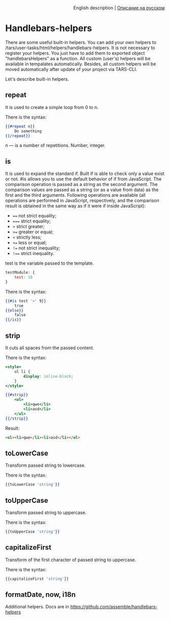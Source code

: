 <p align="right">
English description | <a href="../ru/handlebars-helpers.md">Описание на русском</a>
</p>

# Handlebars-helpers

There are some useful built-in helpers. You can add your own helpers to /tars/user-tasks/html/helpers/handlebars-helpers. It is not necessary to register your helpers. You just have to add them to exported object "handlebarsHelpers" as a function. All custom (user's) helpers will be available in tempalates automatically. Besides, all custom helpers will be moved automatically after update of your project via TARS-CLI.

Let's describe built-in helpers.

## repeat

It is used to create a simple loop from 0 to n.

There is the syntax:

```handlebars
{{#repeat n}}
    Do something
{{/repeat}}
```

n — is a number of repetitions. Number, integer.


## is

It is used to expand the standard if. Built if is able to check only a value exist or not. #is allows you to use the default behavior of if from JavaScript. The comparison operation is passed as a string as the second argument. The comparison values are passed as a string (or as a value from data) as the first and the third arguments. Following operations are available (all operations are performed in JavaScript, respectively, and the comparison result is obtained in the same way as if it were if inside JavaScript):

* `==` not strict equality;
* `===` strict equality;
* `>` strict greater;
* `>=` greater or equal;
* `<` strictly less;
* `<=` less or equal;
* `!=` not strict inequality;
* `!==` strict inequality.

test is the variable passed to the template.

```js
testModule: {
    test: 10
}
```

There is the syntax:

```handlebars
{{#is test '>' 9}}
    true
{{else}}
    false
{{/is}}
```


## strip

It cuts all spaces from the passed content.

There is the syntax:

```handlebars
<style>
    ul li {
        display: inline-block;
    }
</style>

{{#strip}}
    <ul>
        <li>qwe</li>
        <li>asd</li>
    </ul>
{{/strip}}
```

Result:

```html
<ul><li>qwe</li><li>asd</li></ul>
```


## toLowerCase

Transform passed string to lowercase.

There is the syntax:

```handlebars
{{toLowerCase 'string'}}
```


## toUpperCase

Transform passed string to uppercase.

There is the syntax:

```handlebars
{{toUpperCase 'string'}}
```


## capitalizeFirst

Transform of the first character of passed string to uppercase.

There is the syntax:

```handlebars
{{capitalizeFirst 'string'}}
```

## formatDate, now, i18n

Additional helpers. Docs are in https://github.com/assemble/handlebars-helpers
